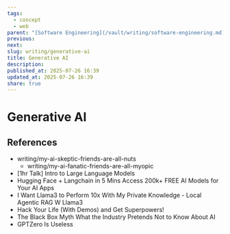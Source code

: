 ```yaml
---
tags:
  - concept
  - web
parent: "[Software Engineering](/vault/writing/software-engineering.md)"
previous:
next:
slug: writing/generative-ai
title: Generative AI
description:
published_at: 2025-07-26 16:39
updated_at: 2025-07-26 16:39
share: true
---
```


# Generative AI

## References

- writing/my-ai-skeptic-friends-are-all-nuts
  - writing/my-ai-fanatic-friends-are-all-myopic
- [1hr Talk] Intro to Large Language Models
- Hugging Face + Langchain in 5 Mins  Access 200k+ FREE AI Models for Your AI Apps
- I Want Llama3 to Perform 10x With My Private Knowledge - Local Agentic RAG W Llama3
- Hack Your Life (With Demos) and Get Superpowers!
- The Black Box Myth What the Industry Pretends Not to Know About AI
- GPTZero Is Useless
